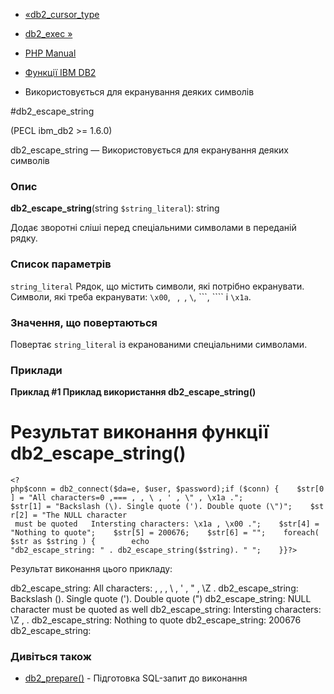 - [«db2_cursor_type](function.db2-cursor-type.md)
- [db2_exec »](function.db2-exec.md)

- [PHP Manual](index.md)
- [Функції IBM DB2](ref.ibm-db2.md)
- Використовується для екранування деяких символів

#db2_escape_string

(PECL ibm_db2 \>= 1.6.0)

db2_escape_string — Використовується для екранування деяких символів

### Опис

**db2_escape_string**(string `$string_literal`): string

Додає зворотні сліші перед спеціальними символами в переданій
рядку.

### Список параметрів

`string_literal`
Рядок, що містить символи, які потрібно екранувати. Символи, які
треба екранувати: `\x00`, `
`,`
`, `\`, ```, ```` і `\x1a`.

### Значення, що повертаються

Повертає `string_literal` із екранованими спеціальними символами.

### Приклади

**Приклад #1 Приклад використання **db2_escape_string()****

Результат виконання функції **db2_escape_string()**
==
` <?php$conn = db2_connect($da=e, $user, $password);if ($conn) {    $str[0] = "All characters=0 ,===
,
, \ , ' , \" , \x1a ."; $str[1] = "Backslash (\). Single quote ('). Double quote (\")";    $str[2] = "The NULL character   must be quoted   Intersting characters: \x1a , \x00 .";    $str[4] = "Nothing to quote";    $str[5] = 200676;    $str[6] = "";    foreach( $str as $string ) {        echo "db2_escape_string: " . db2_escape_string($string). "
";    }}?> `

Результат виконання цього прикладу:

db2_escape_string: All characters: ,
 ,
 , \ , \' , \" , \Z .
db2_escape_string: Backslash (\). Single quote (\'). Double quote (\")
db2_escape_string: NULL character must be quoted as well
db2_escape_string: Intersting characters: \Z , .
db2_escape_string: Nothing to quote
db2_escape_string: 200676
db2_escape_string:

### Дивіться також

- [db2_prepare()](function.db2-prepare.md) - Підготовка
SQL-запит до виконання
